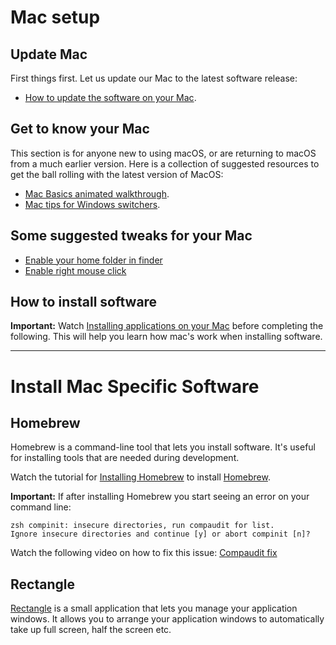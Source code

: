 # Mac setup

## Update Mac

First things first. Let us update our Mac to the latest software release:

- [How to update the software on your Mac](https://support.apple.com/en-us/HT201541).

## Get to know your Mac

This section is for anyone new to using macOS, or are returning to macOS from a much earlier version. Here is a collection of suggested resources to get the ball rolling with the latest version of MacOS:

- [Mac Basics animated walkthrough](https://help.apple.com/macos/catalina/mac-basics).
- [Mac tips for Windows switchers](https://support.apple.com/en-us/HT204216).

## Some suggested tweaks for your Mac

- [Enable your home folder in finder](https://vimeo.com/431692277/670a619782)
- [Enable right mouse click](enable-right-mouse-click-in-macos.md)

## How to install software

**Important:** Watch [Installing applications on your Mac](https://www.loom.com/share/1325f420d7aa4871ac5fba2e721b4422?from_recorder=1) before completing the following. This will help you learn how mac's work when installing software.

---

# Install Mac Specific Software

## Homebrew

Homebrew is a command-line tool that lets you install software. It's useful for installing tools that are needed during development.

Watch the tutorial for [Installing Homebrew](https://www.loom.com/share/6d675407abf54da5b4cf93d257fcc1ab?from_recorder=1) to install [Homebrew](https://brew.sh).

**Important:** If after installing Homebrew you start seeing an error on your command line:

```shell
zsh compinit: insecure directories, run compaudit for list.
Ignore insecure directories and continue [y] or abort compinit [n]?
```

Watch the following video on how to fix this issue: [Compaudit fix](https://www.loom.com/share/327e2e694840467eb89271ec25f34aee)

## Rectangle

[Rectangle](https://rectangleapp.com/) is a small application that lets you manage your application windows. It allows you to arrange your application windows to automatically take up full screen, half the screen etc. 